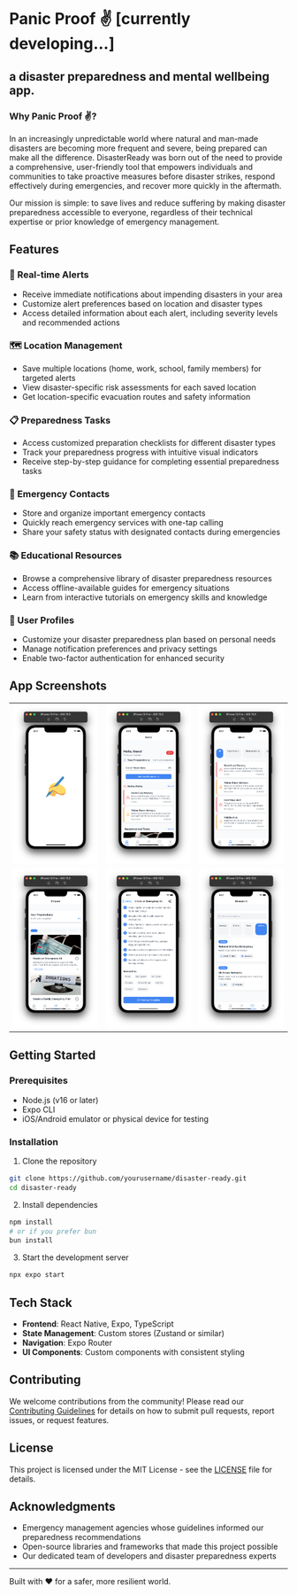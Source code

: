 # Panic Proof ✌️ [currently developing...]

## a disaster preparedness and mental wellbeing app.

### Why Panic Proof ✌️?

In an increasingly unpredictable world where natural and man-made disasters are becoming more frequent and severe, being prepared can make all the difference. DisasterReady was born out of the need to provide a comprehensive, user-friendly tool that empowers individuals and communities to take proactive measures before disaster strikes, respond effectively during emergencies, and recover more quickly in the aftermath.

Our mission is simple: to save lives and reduce suffering by making disaster preparedness accessible to everyone, regardless of their technical expertise or prior knowledge of emergency management.

## Features

### 🚨 Real-time Alerts
- Receive immediate notifications about impending disasters in your area
- Customize alert preferences based on location and disaster types
- Access detailed information about each alert, including severity levels and recommended actions

### 🗺️ Location Management
- Save multiple locations (home, work, school, family members) for targeted alerts
- View disaster-specific risk assessments for each saved location
- Get location-specific evacuation routes and safety information

### 📋 Preparedness Tasks
- Access customized preparation checklists for different disaster types
- Track your preparedness progress with intuitive visual indicators
- Receive step-by-step guidance for completing essential preparedness tasks

### 📱 Emergency Contacts
- Store and organize important emergency contacts
- Quickly reach emergency services with one-tap calling
- Share your safety status with designated contacts during emergencies

### 📚 Educational Resources
- Browse a comprehensive library of disaster preparedness resources
- Access offline-available guides for emergency situations
- Learn from interactive tutorials on emergency skills and knowledge

### 👤 User Profiles
- Customize your disaster preparedness plan based on personal needs
- Manage notification preferences and privacy settings
- Enable two-factor authentication for enhanced security

## App Screenshots

<table>
  <tr>
    <td><img src="/assets/images/app-screenshots/1. splash.png" alt="App Screenshot" width="200"/></td>
    <td><img src="/assets/images/app-screenshots/2. home-screen.png" alt="App Screenshot" width="200"/></td>
    <td><img src="/assets/images/app-screenshots/3. alert-screen.png" alt="App Screenshot" width="200"/></td>
  </tr>
  <tr>
    <td><img src="/assets/images/app-screenshots/4. prepare-screen.png" alt="App Screenshot" width="200"/></td>
    <td><img src="/assets/images/app-screenshots/5. gamified prepare screen.png" alt="App Screenshot" width="200"/></td>
    <td><img src="/assets/images/app-screenshots/6. resources-screen.png" alt="App Screenshot" width="200"/></td>
  </tr>
</table>

## Getting Started

### Prerequisites
- Node.js (v16 or later)
- Expo CLI
- iOS/Android emulator or physical device for testing

### Installation

1. Clone the repository
```bash
git clone https://github.com/yourusername/disaster-ready.git
cd disaster-ready
```

2. Install dependencies
```bash
npm install
# or if you prefer bun
bun install
```

3. Start the development server
```bash
npx expo start
```

## Tech Stack

- **Frontend**: React Native, Expo, TypeScript
- **State Management**: Custom stores (Zustand or similar)
- **Navigation**: Expo Router
- **UI Components**: Custom components with consistent styling

## Contributing

We welcome contributions from the community! Please read our [Contributing Guidelines](CONTRIBUTING.md) for details on how to submit pull requests, report issues, or request features.

## License

This project is licensed under the MIT License - see the [LICENSE](LICENSE) file for details.

## Acknowledgments

- Emergency management agencies whose guidelines informed our preparedness recommendations
- Open-source libraries and frameworks that made this project possible
- Our dedicated team of developers and disaster preparedness experts

---

Built with ❤️ for a safer, more resilient world.
